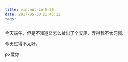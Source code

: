 ```yaml
---
title: vincent-in-5-30
date: 2017-05-30 21:45:12
tags:
---
```


<p>今天端午，但是不知道又怎么扯出了个安康，弄得我不太习惯.</p>
<p>今天过得不太好，</p>
p>爱你</p>
